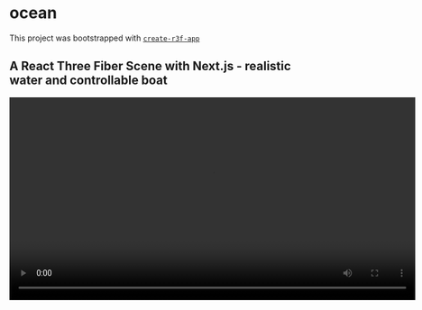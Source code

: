 # ocean

This project was bootstrapped with [`create-r3f-app`](https://github.com/utsuboco/create-r3f-app)

## A React Three Fiber Scene with Next.js - realistic water and controllable boat

<video src='public/videos/previewlofi.mov' width=720/>

